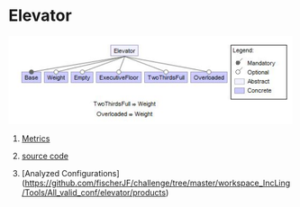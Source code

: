 # Elevator

![image](https://raw.githubusercontent.com/fischerJF/challenge/master/featureModel/Elevator.JPG)

1. [Metrics](https://github.com/fischerJF/challenge/blob/master/metrics/Elevator.csv)
 
2. [source code](https://github.com/fischerJF/challenge/tree/master/workspace_IncLing/Elevator)

3. [Analyzed Configurations] (https://github.com/fischerJF/challenge/tree/master/workspace_IncLing/Tools/All_valid_conf/elevator/products)

